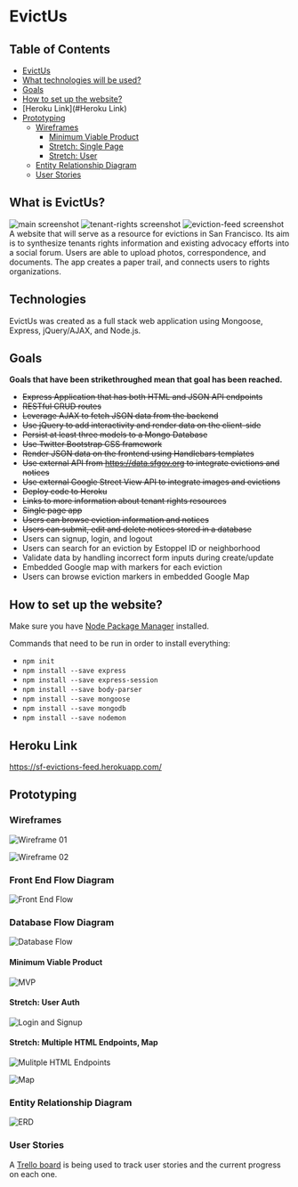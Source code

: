 # EvictUs

## Table of Contents

  * [EvictUs](https://github.com/isangieri/project-01#what-is-evictus)
  * [What technologies will be used?](https://github.com/isangieri/project-01#technologies)
  * [Goals](#goals)
  * [How to set up the website?](#how-to-set-up-the-website?)
  * [Heroku Link](#Heroku Link)
  * [Prototyping](#prototyping)
    * [Wireframes](#wireframes)
      * [Minimum Viable Product](#minimum-viable-product)
      * [Stretch: Single Page](#stretch-single-page)
      * [Stretch: User](#stretch-user)
    * [Entity Relationship Diagram](#entity-relationship-diagram)
    * [User Stories](#user-stories)

## What is EvictUs?

![main screenshot](https://github.com/isangieri/project-01/blob/master/public/images/main-content-shot.png)
![tenant-rights screenshot](https://github.com/isangieri/project-01/blob/master/public/images/tenant-rights-content.png)
![eviction-feed screenshot](https://github.com/isangieri/project-01/blob/master/public/images/eviction-feed-content.png)
A website that will serve as a resource for evictions in San Francisco.  Its aim is to synthesize tenants rights information and existing advocacy efforts into a social forum. Users are able to upload photos, correspondence, and documents. The app creates a paper trail, and connects users to rights organizations.

## Technologies

EvictUs was created as a full stack web application using Mongoose, Express, jQuery/AJAX, and Node.js.

## Goals

**Goals that have been strikethroughed mean that goal has been reached.**
* ~~Express Application that has both HTML and JSON API endpoints~~
* ~~RESTful CRUD routes~~
* ~~Leverage AJAX to fetch JSON data from the backend~~
* ~~Use jQuery to add interactivity and render data on the client-side~~
* ~~Persist at least three models to a Mongo Database~~
* ~~Use Twitter Bootstrap CSS framework~~
* ~~Render JSON data on the frontend using Handlebars templates~~
* ~~Use external API from https://data.sfgov.org to integrate evictions and notices~~
* ~~Use external Google Street View API to integrate images and evictions~~
* ~~Deploy code to Heroku~~
* ~~Links to more information about tenant rights resources~~
* ~~Single page app~~
* ~~Users can browse eviction information and notices~~
* ~~Users can submit, edit and delete notices stored in a database~~
* Users can signup, login, and logout
* Users can search for an eviction by Estoppel ID or neighborhood
* Validate data by handling incorrect form inputs during create/update
* Embedded Google map with markers for each eviction
* Users can browse eviction markers in embedded Google Map


## How to set up the website?

Make sure you have [Node Package Manager](https://www.npmjs.com/) installed.

Commands that need to be run in order to install everything:
* `npm init`
* `npm install --save express`
* `npm install --save express-session`
* `npm install --save body-parser`
* `npm install --save mongoose`
* `npm install --save mongodb`
* `npm install --save nodemon`

## Heroku Link

https://sf-evictions-feed.herokuapp.com/

## Prototyping

### Wireframes

![Wireframe 01](https://raw.githubusercontent.com/isangieri/project-01/master/public/images/IMG_20151210_165526.jpg)

![Wireframe 02](https://github.com/isangieri/project-01/blob/master/public/images/IMG_20151215_220235.jpg)

### Front End Flow Diagram

![Front End Flow](https://github.com/isangieri/project-01/blob/master/public/images/IMG_20151210_173251.jpg)

### Database Flow Diagram

![Database Flow](https://github.com/isangieri/project-01/blob/master/public/images/IMG_20151212_185737.jpg)

#### Minimum Viable Product

![MVP](https://raw.githubusercontent.com/isangieri/project-01/master/public/images/MVP.png)

#### Stretch: User Auth

![Login and Signup](https://image.png)

#### Stretch: Multiple HTML Endpoints, Map

![Mulitple HTML Endpoints](https://image.png)

![Map](https://image.png)

### Entity Relationship Diagram

![ERD](https://github.com/isangieri/project-01/blob/master/public/images/ERD.png)

### User Stories

A [Trello board](https://trello.com/) is being used to track user stories and the current progress on each one.